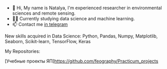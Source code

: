 - 👋 Hi, My name is Natalya, I'm experienced researcher in environmental sciences and remote sensing.
- 👩‍🔬 Currently studying data science and machine learning.
- 📫 Contact me [in telegram](https://t.me/feography)


New skills acquired in Data Science:
Python, Pandas, Numpy, Matplotlib, Seaborn, Scikit-learn, TensorFlow, Keras

My Repositories:

[Учебные проекты ЯП]https://github.com/feography/Practicum_projects


<!---
feography/feography is a ✨ special ✨ repository because its `README.md` (this file) appears on your GitHub profile.
You can click the Preview link to take a look at your changes.
--->

